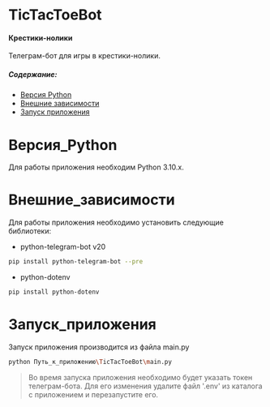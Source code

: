 # TicTacToeBot
#### Крестики-нолики
Телеграм-бот для игры в крестики-нолики.
##### Содержание:
- [Версия Python](#Версия_Python)
- [Внешние зависимости](#Внешние_зависимости)
- [Запуск приложения](#Запуск_приложения)

# Версия_Python
Для работы приложения необходим Python 3.10.x.

# Внешние_зависимости
Для работы приложения необходимо установить следующие библиотеки:

- python-telegram-bot v20
```sh
pip install python-telegram-bot --pre
```

- python-dotenv
```sh
pip install python-dotenv
```

# Запуск_приложения
Запуск приложения производится из файла main.py
```sh
python Путь_к_приложению\TicTacToeBot\main.py
```

> Во время запуска приложения необходимо будет указать токен телеграм-бота. Для его изменения удалите файл '.env' из каталога с приложением и перезапустите его.